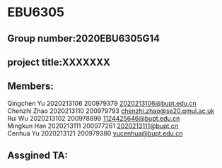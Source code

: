 # EBU6305
## Group number:2020EBU6305G14
## project title:XXXXXXX
## Members:
Qingchen Yu 2020213106 200979379 2020213106@bupt.edu.cn<br>
Chenzhi Zhao 2020213110 200979793 chenzhi.zhao@se20.qmul.ac.uk<br>
Rui     Wu  2020213102  200978899 1124425646@bupt.edu.cn<br>
Mingkun Han 2020213111 200977261 2020213111@bupt.cn<br>
Cenhua Yu  2020213121  200979380 yucenhua@bupt.edu.cn<br>

## Assgined TA:

